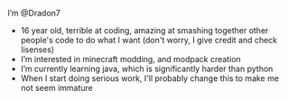 I’m @Dradon7
- 16 year old, terrible at coding, amazing at smashing together other people's code to do what I want (don't worry, I give credit and check lisenses)
- I’m interested in minecraft modding, and modpack creation
- I’m currently learning java, which is significantly harder than python
- When I start doing serious work, I'll probably change this to make me not seem immature
